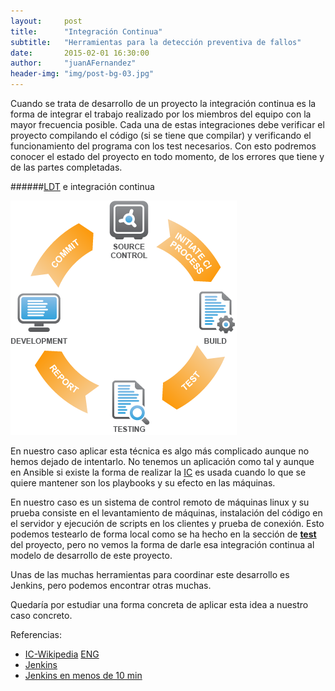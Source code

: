```yaml
---
layout:     post
title:      "Integración Continua"
subtitle:   "Herramientas para la detección preventiva de fallos"
date:       2015-02-01 16:30:00
author:     "juanAFernandez"
header-img: "img/post-bg-03.jpg"
---
```


Cuando se trata de desarrollo de un proyecto la integración continua es la forma de integrar el trabajo realizado por los miembros del equipo con la mayor frecuencia posible. Cada una de estas integraciones debe verificar el proyecto compilando el código (si se tiene que compilar) y verificando el funcionamiento del programa con los test necesarios. Con esto podremos conocer el estado del proyecto en todo momento, de los errores que tiene y de las partes completadas.

######[LDT](https://github.com/freelinuxdistrodeployed/LDT) e integración continua

![](img/ci.png)

En nuestro caso aplicar esta técnica es algo más complicado aunque no hemos dejado de intentarlo. No tenemos un aplicación como tal y aunque en Ansible si existe la forma de realizar la [IC](http://www.ansible.com/continuous-delivery) es usada cuando lo que se quiere mantener son los playbooks y su efecto en las máquinas.

En nuestro caso es un sistema de control remoto de máquinas linux y su prueba consiste en el levantamiento de máquinas, instalación del código en el servidor y ejecución de scripts en los clientes y prueba de conexión. Esto podemos testearlo de forma local como se ha hecho en la sección de [**test**](https://github.com/freelinuxdistrodeployed/LDT/tree/master/test) del proyecto, pero no vemos la forma de darle esa integración continua al modelo de desarrollo de este proyecto.

Unas de las muchas herramientas para coordinar este desarrollo es Jenkins, pero podemos encontrar otras muchas.

Quedaría por estudiar una forma concreta de aplicar esta idea  a nuestro caso concreto.



Referencias:

* [IC-Wikipedia](http://es.wikipedia.org/wiki/Integraci%C3%B3n_continua) [ENG](http://en.wikipedia.org/wiki/Continuous_integration)
* [Jenkins](http://jenkins-ci.org/)
* [Jenkins en menos de 10 min](http://www.javiergarzas.com/2014/05/jenkins-en-menos-de-10-min.html)
